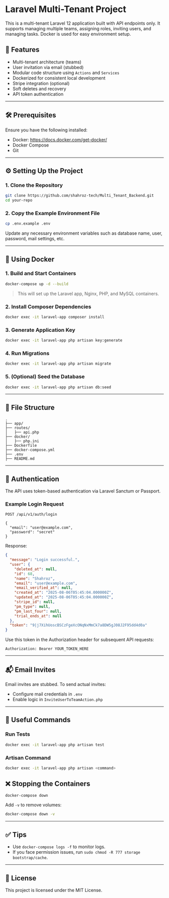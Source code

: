 # Laravel Multi-Tenant Project

This is a multi-tenant Laravel 12 application built with API endpoints only. It supports managing multiple teams, assigning roles, inviting users, and managing tasks. Docker is used for easy environment setup.

## 🚀 Features

- Multi-tenant architecture (teams)
- User invitation via email (stubbed)
- Modular code structure using `Actions` and `Services`
- Dockerized for consistent local development
- Stripe integration (optional)
- Soft deletes and recovery
- API token authentication

---

## 🛠 Prerequisites

Ensure you have the following installed:

- Docker: https://docs.docker.com/get-docker/
- Docker Compose
- Git

---

## ⚙️ Setting Up the Project

### 1. Clone the Repository

```bash
git clone https://github.com/shahroz-tech/Multi_Tenant_Backend.git
cd your-repo
```

### 2. Copy the Example Environment File

```bash
cp .env.example .env
```

Update any necessary environment variables such as database name, user, password, mail settings, etc.

---

## 🐳 Using Docker

### 1. Build and Start Containers

```bash
docker-compose up -d --build
```

> This will set up the Laravel app, Nginx, PHP, and MySQL containers.

### 2. Install Composer Dependencies

```bash
docker exec -it laravel-app composer install
```

### 3. Generate Application Key

```bash
docker exec -it laravel-app php artisan key:generate
```

### 4. Run Migrations

```bash
docker exec -it laravel-app php artisan migrate
```

### 5. (Optional) Seed the Database

```bash
docker exec -it laravel-app php artisan db:seed
```

---

## 📂 File Structure

```
.
├── app/
├── routes/
│   ├── api.php
├── docker/
│   ├── php.ini
├── Dockerfile
├── docker-compose.yml
├── .env
├── README.md
```

---

## 🔐 Authentication

The API uses token-based authentication via Laravel Sanctum or Passport.

### Example Login Request

```http
POST /api/v1/auth/login

{
  "email": "user@example.com",
  "password": "secret"
}
```

Response:
```json
{
  "message": "Login successful.",
  "user": {
    "deleted_at": null,
    "id": 68,
    "name": "Shahroz",
    "email": "user@example.com",
    "email_verified_at": null,
    "created_at": "2025-08-06T05:45:04.000000Z",
    "updated_at": "2025-08-06T05:45:04.000000Z",
    "stripe_id": null,
    "pm_type": null,
    "pm_last_four": null,
    "trial_ends_at": null
  },
  "token": "9|j7XihUoscBSCzFgeXcONqNxMmCk7a8DW5gJ08J2F95dd4d0a"
}
```

Use this token in the Authorization header for subsequent API requests:

```
Authorization: Bearer YOUR_TOKEN_HERE
```

---

## 📬 Email Invites

Email invites are stubbed. To send actual invites:

- Configure mail credentials in `.env`
- Enable logic in `InviteUserToTeamAction.php`

---

## 🔄 Useful Commands

### Run Tests

```bash
docker exec -it laravel-app php artisan test
```


### Artisan Command

```bash
docker exec -it laravel-app php artisan <command>
```


## ❌ Stopping the Containers

```bash
docker-compose down
```

Add `-v` to remove volumes:

```bash
docker-compose down -v
```

---

## ✅ Tips

- Use `docker-compose logs -f` to monitor logs.
- If you face permission issues, run `sudo chmod -R 777 storage bootstrap/cache`.

---

## 📄 License

This project is licensed under the MIT License.
